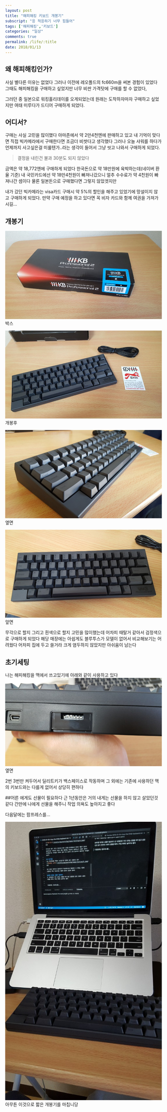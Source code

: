 ```yaml
---
layout: post
title: "해피해킹 키보드 개봉기"
subscript: "응 적응하기 너무 힘들어"
tags: ['해피해킹','키보드']
categories: "일상"
comments: true
permalink: /life/:title
date: 2018/01/13
---
```

## 왜 해피해킹인가?
사실 별다른 이유는 없었다 그러나 이전에 레오폴드의 fc660m을 써본 경험이 있었다 그때도 해피해킹을 구매하고 싶었지만 너무 비싼 가격탓에 구매를 할 수 없었다,

그러던 중 일본으로 워킹홀리데이를 오게되었는데 원래는 도착하자마자 구매하고 싶었지만 여태 미루다가 드디어 구매하게 되었다.

## 어디서?
구매는 사실 고민을 많이했다 아마존에서 약 2만4천엔에 판매하고 있고 내 기억이 맞다면 직접 빅카메라에서 구매한다면 조금더 비쌋다고 생각했다 그러나 오늘 샤워를 하다가 언제까지 사고싶은걸 미룰텐가..라는 생각이 들어서 그냥 씻고 나와서 구매하게 되었다.

> 결정을 내린건 불과 30분도 되지 않았다 

금액은 약 18,772엔에 구매하게 되었다 한국돈으로 약 18만원에 육박하는데(네이버 환율 기준) 내 국민카드에선 약 18만4천원이 빠져나갔으니 얼추 수수료가 약 4천원이 빠져나간 셈이다 물론 일본돈으로 구매했다면 그렇지 않았겟지만 

내가 갔던 빅카메라는 visa카드 구매시 약 5%의 할인을 해주고 있었기에 망설이지 않고 구매하게 되었다. 만약 구매 예정을 하고 있다면 꼭 비자 카드와 함께 여권을 가져가시길...

## 개봉기
![개봉사진1](/assets/img/postsImg/happy-hacking/1.jpeg)
박스

![개봉사진2](/assets/img/postsImg/happy-hacking/2.jpeg)
개봉후

![개봉사진3](/assets/img/postsImg/happy-hacking/3.jpeg)
옆면

![개봉사진4](/assets/img/postsImg/happy-hacking/4.jpeg)
앞면

무각으로 할지 그리고 흰색으로 할지 고민을 많이했는데 어차피 때탈거 같아서 검정색으로 구매하게 되었다 해당 매장에는 아쉽게도 블루투스가 모델이 없어서 비교해보기는 어려웠다 어차피 집에 두고 쓸거라 크게 염두하지 않았지만 아쉬움이 남는다

## 초기세팅
나는 해피해킹을 맥에서 쓰고있기에 아래와 같이 사용하고 있다
![해피해킹 스위치](/assets/img/postsImg/happy-hacking/5.jpeg)
옆면

2번 3번만 켜두어서 딜리트키가 백스페이스로 작동하며 그 외에는 기존에 사용하던 맥의 키보드와는 다를게 없어서 상당히 편하다

##어른 에게도 선물이 필요하다
근 1년동안은 거의 내게는 선물을 하지 않고 살았던것 같다 간만에 나에게 선물을 해주니 작업 의욕도 높아지고 좋다


다음달에는 팜프레스를...

![실제 사용모습](/assets/img/postsImg/happy-hacking/6.jpeg) 아무튼 이것으로 짧은 개봉기를 마칩니당